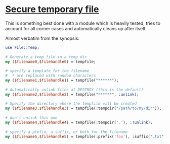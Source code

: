 [1]: http://rosettacode.org/wiki/Secure_temporary_file

# [Secure temporary file][1]

This is something best done with a module which is heavily tested, tries to account for all corner cases and automatically cleans up after itself.



Almost verbatim from the synopsis:

```perl
use File::Temp;
 
# Generate a temp file in a temp dir
my ($filename0,$filehandle0) = tempfile;
 
# specify a template for the filename
#  * are replaced with random characters
my ($filename1,$filehandle1) = tempfile("******");
 
# Automatically unlink files at DESTROY (this is the default)
my ($filename2,$filehandle2) = tempfile("******", :unlink);
 
# Specify the directory where the tempfile will be created
my ($filename3,$filehandle3) = tempfile(:tempdir("/path/to/my/dir"));
 
# don't unlink this one
my ($filename4,$filehandle4) = tempfile(:tempdir('.'), :!unlink);
 
# specify a prefix, a suffix, or both for the filename
my ($filename5,$filehandle5) = tempfile(:prefix('foo'), :suffix(".txt"));
```